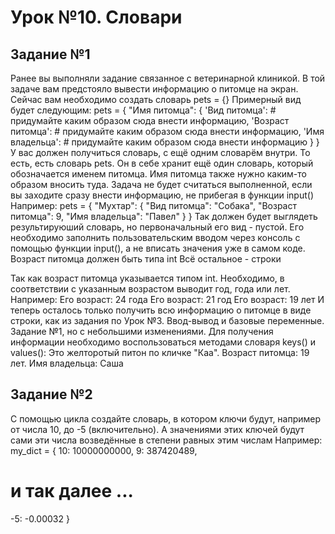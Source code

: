 # Урок №10. Словари
## Задание №1
Ранее вы выполняли задание связанное с ветеринарной клиникой. В той
задаче вам предстояло вывести информацию о питомце на экран. Сейчас вам
необходимо создать словарь pets = {}
Примерный вид будет следующим:
pets = {
&quot;Имя питомца&quot;: {
&#39;Вид питомца&#39;: # придумайте каким образом сюда внести информацию,
&#39;Возраст питомца&#39;: # придумайте каким образом сюда внести информацию,
&#39;Имя владельца&#39;: # придумайте каким образом сюда внести информацию
}
}
У вас должен получиться словарь, с ещё одним словарём внутри. То есть, есть
словарь pets. Он в себе хранит ещё один словарь, который обозначается
именем питомца. Имя питомца также нужно каким-то образом вносить туда.
Задача не будет считаться выполненной, если вы заходите сразу внести
информацию, не прибегая в функции input()
Например:
pets = {
&quot;Мухтар&quot;: {
&quot;Вид питомца&quot;: &quot;Собака&quot;,
&quot;Возраст питомца&quot;: 9,
&quot;Имя владельца&quot;: &quot;Павел&quot;
}
}
Так должен будет выглядеть результируюший словарь, но первоначальный
его вид - пустой. Его необходимо заполнить пользовательским вводом через
консоль с помощью функции input(), а не вписать значения уже в самом коде.
Возраст питомца должен быть типа int Всё остальное - строки

Так как возраст питомца указывается типом int. Необходимо, в соответствии с
указанным возрастом выводит год, года или лет. Например:
Его возраст: 24 года
Его возраст: 21 год
Его возраст: 19 лет
И теперь осталось только получить всю информацию о питомце в виде
строки, как из задания по Урок №3. Ввод-вывод и базовые переменные. Задание
№1, но с небольшими изменениями. Для получения информации необходимо
воспользоваться методами словаря keys() и values():
Это желторотый питон по кличке &quot;Каа&quot;. Возраст питомца: 19 лет. Имя владельца:
Саша
## Задание №2
С помощью цикла создайте словарь, в котором ключи будут, например от
числа 10, до -5 (включительно). А значениями этих ключей будут сами эти
числа возведённые в степени равных этим числам
Например:
my_dict = {
10: 10000000000,
9: 387420489,
# и так далее ...
-5: -0.00032
}